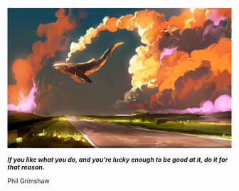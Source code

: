 <p align="center"><img src="readme.jpeg"></p>

_**If you like what you do, and you're lucky enough to be good at it, do it for that reason.**_

Phil Grimshaw